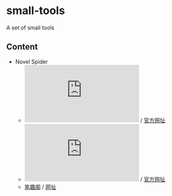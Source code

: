 # small-tools
A set of small tools

## Content
+ Novel Spider
  + ![顶点小说](https://github.com/chentianba/small-tools/blob/master/dingdian.py) / [官方网址](https://www.ddxs.cc)
  + ![uu小说](https://github.com/chentianba/small-tools/blob/master/uu_novel.py) / [官方网址](http://www.uuxs.la/)
  + [笔趣阁](https://github.com/chentianba/small-tools/blob/master/biquge.py) / [网址](https://www.biqugexsw.com)
